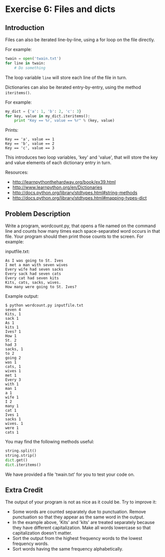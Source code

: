 Exercise 6: Files and dicts
============================

Introduction
------------
Files can also be iterated line-by-line, using a for loop on the file directly.

For example:
```python
twain = open('twain.txt')
for line in twain:
    # Do something
```
The loop variable ```line``` will store each line of the file in turn.

Dictionaries can also be iterated entry-by-entry, using the method ```iteritems()```.

For example:
```python
my_dict = {'a': 1, 'b': 2, 'c': 3}
for key, value in my_dict.iteritems():
    print "Key == %r, value == %r" % (key, value)
```
Prints:
```
Key == 'a', value == 1
Key == 'b', value == 2
Key == 'c', value == 3
```
This introduces two loop variables, 'key' and 'value', that will store the key
and value elements of each dictionary entry in turn.

Resources:
* http://learnpythonthehardway.org/book/ex39.html
* http://www.learnpython.org/en/Dictionaries
* http://docs.python.org/library/stdtypes.html#string-methods
* http://docs.python.org/library/stdtypes.html#mapping-types-dict

Problem Description
-------------------

Write a program, wordcount.py, that opens a file named on the command
line and counts how many times each space-separated word occurs in
that file. Your program should then print those counts to the
screen. For example:

inputfile.txt:
```
As I was going to St. Ives
I met a man with seven wives
Every wife had seven sacks
Every sack had seven cats
Every cat had seven kits
Kits, cats, sacks, wives.
How many were going to St. Ives?
```
Example output:
```
$ python wordcount.py inputfile.txt
seven 4
Kits, 1
sack 1
As 1
kits 1
Ives? 1
How 1
St. 2
had 3
sacks, 1
to 2
going 2
was 1
cats, 1
wives 1
met 1
Every 3
with 1
man 1
a 1
wife 1
I 2
many 1
cat 1
Ives 1
sacks 1
wives. 1
were 1
cats 1
```
You may find the following methods useful:
```python
string.split()
string.strip()
dict.get()
dict.iteritems()
```
We have provided a file 'twain.txt' for you to test your code on.

Extra Credit
-----------
The output of your program is not as nice as it could be. Try to improve it:

* Some words are counted separately due to punctuation. Remove punctuation so that they appear as the same word in the output.
* In the example above, 'Kits' and 'kits' are treated separately because they have different capitalization. Make all words lowercase so that capitalization doesn't matter.
* Sort the output from the highest frequency words to the lowest frequency words.
* Sort words having the same frequency alphabetically.

